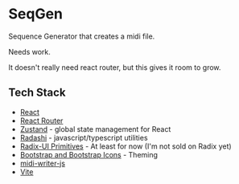 # SeqGen

Sequence Generator that creates a midi file.

Needs work.

It doesn't really need react router, but this gives it room to grow.

## Tech Stack

- [React](https://react.dev/)
- [React Router](https://reactrouter.com)
- [Zustand](https://zustand.docs.pmnd.rs/getting-started/introduction) - global state management for React
- [Radashi](https://radashi.js.org) - javascript/typescript utilities
- [Radix-UI Primitives](https://www.radix-ui.com/primitives) -
  At least for now (I'm not sold on Radix yet)
- [Bootstrap and Bootstrap Icons](https://getbootstrap.com/) - Theming
- [midi-writer-js](https://www.npmjs.com/package/midi-writer-js)
- [Vite](https://vite.dev/)

